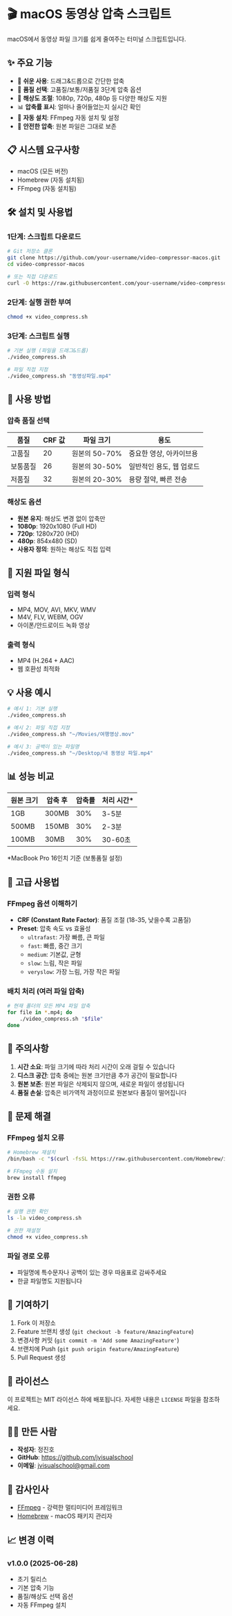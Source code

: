 # 🎬 macOS 동영상 압축 스크립트

macOS에서 동영상 파일 크기를 쉽게 줄여주는 터미널 스크립트입니다.


## ✨ 주요 기능

- 🚀 **쉬운 사용**: 드래그&드롭으로 간단한 압축
- 🎯 **품질 선택**: 고품질/보통/저품질 3단계 압축 옵션
- 📐 **해상도 조절**: 1080p, 720p, 480p 등 다양한 해상도 지원
- 📊 **압축률 표시**: 얼마나 줄어들었는지 실시간 확인
- 🔧 **자동 설치**: FFmpeg 자동 설치 및 설정
- 💾 **안전한 압축**: 원본 파일은 그대로 보존

## 📋 시스템 요구사항

- macOS (모든 버전)
- Homebrew (자동 설치됨)
- FFmpeg (자동 설치됨)

## 🛠️ 설치 및 사용법

### 1단계: 스크립트 다운로드

```bash
# Git 저장소 클론
git clone https://github.com/your-username/video-compressor-macos.git
cd video-compressor-macos

# 또는 직접 다운로드
curl -O https://raw.githubusercontent.com/your-username/video-compressor-macos/main/video_compress.sh
```

### 2단계: 실행 권한 부여

```bash
chmod +x video_compress.sh
```

### 3단계: 스크립트 실행

```bash
# 기본 실행 (파일을 드래그&드롭)
./video_compress.sh

# 파일 직접 지정
./video_compress.sh "동영상파일.mp4"
```

## 🎯 사용 방법

### 압축 품질 선택

| 품질 | CRF 값 | 파일 크기 | 용도 |
|------|--------|-----------|------|
| 고품질 | 20 | 원본의 50-70% | 중요한 영상, 아카이브용 |
| 보통품질 | 26 | 원본의 30-50% | 일반적인 용도, 웹 업로드 |
| 저품질 | 32 | 원본의 20-30% | 용량 절약, 빠른 전송 |

### 해상도 옵션

- **원본 유지**: 해상도 변경 없이 압축만
- **1080p**: 1920x1080 (Full HD)
- **720p**: 1280x720 (HD)
- **480p**: 854x480 (SD)
- **사용자 정의**: 원하는 해상도 직접 입력

## 📱 지원 파일 형식

### 입력 형식
- MP4, MOV, AVI, MKV, WMV
- M4V, FLV, WEBM, OGV
- 아이폰/안드로이드 녹화 영상

### 출력 형식
- MP4 (H.264 + AAC)
- 웹 호환성 최적화

## 💡 사용 예시

```bash
# 예시 1: 기본 실행
./video_compress.sh

# 예시 2: 파일 직접 지정
./video_compress.sh "~/Movies/여행영상.mov"

# 예시 3: 공백이 있는 파일명
./video_compress.sh "~/Desktop/내 동영상 파일.mp4"
```

## 📊 성능 비교

| 원본 크기 | 압축 후 | 압축률 | 처리 시간* |
|-----------|---------|--------|------------|
| 1GB | 300MB | 30% | 3-5분 |
| 500MB | 150MB | 30% | 2-3분 |
| 100MB | 30MB | 30% | 30-60초 |

*MacBook Pro 16인치 기준 (보통품질 설정)

## 🔧 고급 사용법

### FFmpeg 옵션 이해하기

- **CRF (Constant Rate Factor)**: 품질 조절 (18-35, 낮을수록 고품질)
- **Preset**: 압축 속도 vs 효율성
  - `ultrafast`: 가장 빠름, 큰 파일
  - `fast`: 빠름, 중간 크기
  - `medium`: 기본값, 균형
  - `slow`: 느림, 작은 파일
  - `veryslow`: 가장 느림, 가장 작은 파일

### 배치 처리 (여러 파일 압축)

```bash
# 현재 폴더의 모든 MP4 파일 압축
for file in *.mp4; do
    ./video_compress.sh "$file"
done
```

## 🚨 주의사항

1. **시간 소요**: 파일 크기에 따라 처리 시간이 오래 걸릴 수 있습니다
2. **디스크 공간**: 압축 중에는 원본 크기만큼 추가 공간이 필요합니다
3. **원본 보존**: 원본 파일은 삭제되지 않으며, 새로운 파일이 생성됩니다
4. **품질 손실**: 압축은 비가역적 과정이므로 원본보다 품질이 떨어집니다

## 🐛 문제 해결

### FFmpeg 설치 오류
```bash
# Homebrew 재설치
/bin/bash -c "$(curl -fsSL https://raw.githubusercontent.com/Homebrew/install/HEAD/install.sh)"

# FFmpeg 수동 설치
brew install ffmpeg
```

### 권한 오류
```bash
# 실행 권한 확인
ls -la video_compress.sh

# 권한 재설정
chmod +x video_compress.sh
```

### 파일 경로 오류
- 파일명에 특수문자나 공백이 있는 경우 따옴표로 감싸주세요
- 한글 파일명도 지원됩니다

## 🤝 기여하기

1. Fork 이 저장소
2. Feature 브랜치 생성 (`git checkout -b feature/AmazingFeature`)
3. 변경사항 커밋 (`git commit -m 'Add some AmazingFeature'`)
4. 브랜치에 Push (`git push origin feature/AmazingFeature`)
5. Pull Request 생성

## 📄 라이선스

이 프로젝트는 MIT 라이선스 하에 배포됩니다. 자세한 내용은 `LICENSE` 파일을 참조하세요.

## 👨‍💻 만든 사람

- **작성자**: 정진호
- **GitHub**: https://github.com/jvisualschool 
- **이메일**: jvisualschool@gmail.com 

## 🙏 감사인사

- [FFmpeg](https://ffmpeg.org/) - 강력한 멀티미디어 프레임워크
- [Homebrew](https://brew.sh/) - macOS 패키지 관리자

## 📈 변경 이력

### v1.0.0 (2025-06-28)
- 초기 릴리스
- 기본 압축 기능
- 품질/해상도 선택 옵션
- 자동 FFmpeg 설치
